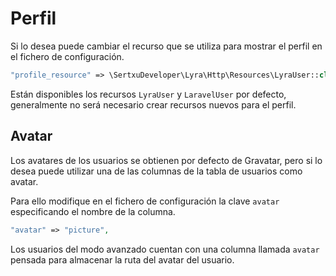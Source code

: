 # Perfil

Si lo desea puede cambiar el recurso que se utiliza para mostrar el perfil en el fichero de configuración.

``` php
"profile_resource" => \SertxuDeveloper\Lyra\Http\Resources\LyraUser::class,
```

Están disponibles los recursos `LyraUser` y `LaravelUser` por defecto, generalmente no será necesario crear recursos nuevos para el perfil.

## Avatar

Los avatares de los usuarios se obtienen por defecto de Gravatar, pero si lo desea puede utilizar una de las columnas de la tabla de usuarios como avatar.

Para ello modifique en el fichero de configuración la clave `avatar` especificando el nombre de la columna.

``` php
"avatar" => "picture",
```

Los usuarios del modo avanzado cuentan con una columna llamada `avatar` pensada para almacenar la ruta del avatar del usuario.
